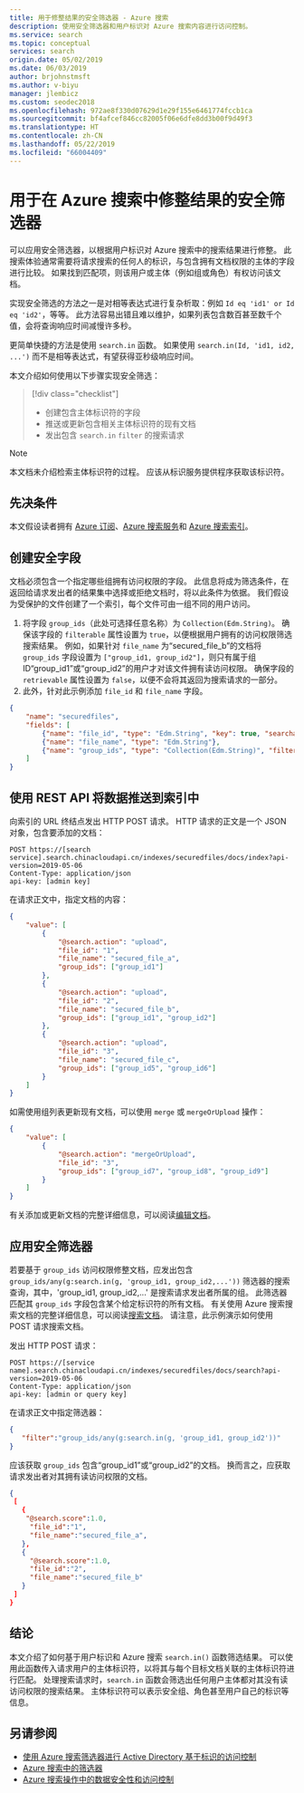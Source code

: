 ```yaml
---
title: 用于修整结果的安全筛选器 - Azure 搜索
description: 使用安全筛选器和用户标识对 Azure 搜索内容进行访问控制。
ms.service: search
ms.topic: conceptual
services: search
origin.date: 05/02/2019
ms.date: 06/03/2019
author: brjohnstmsft
ms.author: v-biyu
manager: jlembicz
ms.custom: seodec2018
ms.openlocfilehash: 972ae8f330d07629d1e29f155e6461774fccb1ca
ms.sourcegitcommit: bf4afcef846cc82005f06e6dfe8dd3b00f9d49f3
ms.translationtype: HT
ms.contentlocale: zh-CN
ms.lasthandoff: 05/22/2019
ms.locfileid: "66004409"
---
```

# <a name="security-filters-for-trimming-results-in-azure-search"></a>用于在 Azure 搜索中修整结果的安全筛选器

可以应用安全筛选器，以根据用户标识对 Azure 搜索中的搜索结果进行修整。 此搜索体验通常需要将请求搜索的任何人的标识，与包含拥有文档权限的主体的字段进行比较。 如果找到匹配项，则该用户或主体（例如组或角色）有权访问该文档。

实现安全筛选的方法之一是对相等表达式进行复杂析取：例如 `Id eq 'id1' or Id eq 'id2'`，等等。 此方法容易出错且难以维护，如果列表包含数百甚至数千个值，会将查询响应时间减慢许多秒。 

更简单快捷的方法是使用 `search.in` 函数。 如果使用 `search.in(Id, 'id1, id2, ...')` 而不是相等表达式，有望获得亚秒级响应时间。

本文介绍如何使用以下步骤实现安全筛选：
> [!div class="checklist"]
> * 创建包含主体标识符的字段 
> * 推送或更新包含相关主体标识符的现有文档
> * 发出包含 `search.in` `filter` 的搜索请求

>[!NOTE]
> 本文档未介绍检索主体标识符的过程。 应该从标识服务提供程序获取该标识符。

## <a name="prerequisites"></a>先决条件

本文假设读者拥有 [Azure 订阅](https://www.azure.cn/pricing/1rmb-trial)、[Azure 搜索服务](https://docs.azure.cn/zh-cn/search/search-create-service-portal)和 [Azure 搜索索引](https://docs.azure.cn/zh-cn/search/search-create-index-portal)。  

## <a name="create-security-field"></a>创建安全字段

文档必须包含一个指定哪些组拥有访问权限的字段。 此信息将成为筛选条件，在返回给请求发出者的结果集中选择或拒绝文档时，将以此条件为依据。
我们假设为受保护的文件创建了一个索引，每个文件可由一组不同的用户访问。
1. 将字段 `group_ids`（此处可选择任意名称）为 `Collection(Edm.String)`。 确保该字段的 `filterable` 属性设置为 `true`，以便根据用户拥有的访问权限筛选搜索结果。 例如，如果针对 `file_name` 为“secured_file_b”的文档将 `group_ids` 字段设置为 `["group_id1, group_id2"]`，则只有属于组 ID“group_id1”或“group_id2”的用户才对该文件拥有读访问权限。
   确保字段的 `retrievable` 属性设置为 `false`，以便不会将其返回为搜索请求的一部分。
2. 此外，针对此示例添加 `file_id` 和 `file_name` 字段。  

```JSON
{
    "name": "securedfiles",  
    "fields": [
        {"name": "file_id", "type": "Edm.String", "key": true, "searchable": false, "sortable": false, "facetable": false},
        {"name": "file_name", "type": "Edm.String"},
        {"name": "group_ids", "type": "Collection(Edm.String)", "filterable": true, "retrievable": false}
    ]
}
```

## <a name="pushing-data-into-your-index-using-the-rest-api"></a>使用 REST API 将数据推送到索引中
  
向索引的 URL 终结点发出 HTTP POST 请求。 HTTP 请求的正文是一个 JSON 对象，包含要添加的文档：

```
POST https://[search service].search.chinacloudapi.cn/indexes/securedfiles/docs/index?api-version=2019-05-06  
Content-Type: application/json
api-key: [admin key]
```

在请求正文中，指定文档的内容：

```JSON
{
    "value": [
        {
            "@search.action": "upload",
            "file_id": "1",
            "file_name": "secured_file_a",
            "group_ids": ["group_id1"]
        },
        {
            "@search.action": "upload",
            "file_id": "2",
            "file_name": "secured_file_b",
            "group_ids": ["group_id1", "group_id2"]
        },
        {
            "@search.action": "upload",
            "file_id": "3",
            "file_name": "secured_file_c",
            "group_ids": ["group_id5", "group_id6"]
        }
    ]
}
```

如需使用组列表更新现有文档，可以使用 `merge` 或 `mergeOrUpload` 操作：

```JSON
{
    "value": [
        {
            "@search.action": "mergeOrUpload",
            "file_id": "3",
            "group_ids": ["group_id7", "group_id8", "group_id9"]
        }
    ]
}
```

有关添加或更新文档的完整详细信息，可以阅读[编辑文档](https://docs.microsoft.com/rest/api/searchservice/addupdate-or-delete-documents)。
   
## <a name="apply-the-security-filter"></a>应用安全筛选器

若要基于 `group_ids` 访问权限修整文档，应发出包含 `group_ids/any(g:search.in(g, 'group_id1, group_id2,...'))` 筛选器的搜索查询，其中，'group_id1, group_id2,...' 是搜索请求发出者所属的组。
此筛选器匹配其 `group_ids` 字段包含某个给定标识符的所有文档。
有关使用 Azure 搜索搜索文档的完整详细信息，可以阅读[搜索文档](https://docs.microsoft.com/rest/api/searchservice/search-documents)。
请注意，此示例演示如何使用 POST 请求搜索文档。

发出 HTTP POST 请求：

```
POST https://[service name].search.chinacloudapi.cn/indexes/securedfiles/docs/search?api-version=2019-05-06
Content-Type: application/json  
api-key: [admin or query key]
```

在请求正文中指定筛选器：

```JSON
{
   "filter":"group_ids/any(g:search.in(g, 'group_id1, group_id2'))"  
}
```

应该获取 `group_ids` 包含“group_id1”或“group_id2”的文档。 换而言之，应获取请求发出者对其拥有读访问权限的文档。

```JSON
{
 [
   {
    "@search.score":1.0,
     "file_id":"1",
     "file_name":"secured_file_a",
   },
   {
     "@search.score":1.0,
     "file_id":"2",
     "file_name":"secured_file_b"
   }
 ]
}
```
## <a name="conclusion"></a>结论

本文介绍了如何基于用户标识和 Azure 搜索 `search.in()` 函数筛选结果。 可以使用此函数传入请求用户的主体标识符，以将其与每个目标文档关联的主体标识符进行匹配。 处理搜索请求时，`search.in` 函数会筛选出任何用户主体都对其没有读访问权限的搜索结果。 主体标识符可以表示安全组、角色甚至用户自己的标识等信息。
 
## <a name="see-also"></a>另请参阅

+ [使用 Azure 搜索筛选器进行 Active Directory 基于标识的访问控制](search-security-trimming-for-azure-search-with-aad.md)
+ [Azure 搜索中的筛选器](search-filters.md)
+ [Azure 搜索操作中的数据安全性和访问控制](search-security-overview.md)